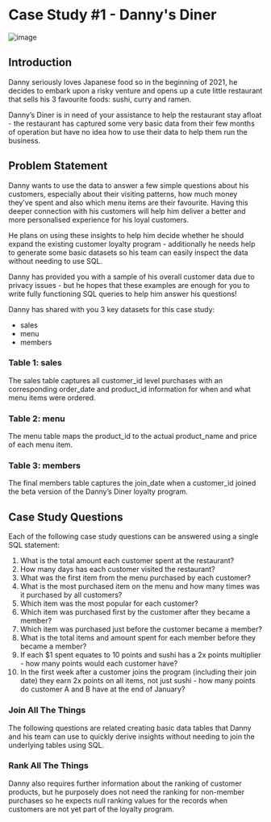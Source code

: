 <h1> Case Study #1 - Danny's Diner </h1>

![image](https://user-images.githubusercontent.com/84344512/229344566-76a72650-0605-4093-af62-25ccdf63b96a.png)


<h2>Introduction</h2>
Danny seriously loves Japanese food so in the beginning of 2021, he decides to embark upon a risky venture and opens up a cute little restaurant that sells his 3 favourite foods: sushi, curry and ramen.

Danny’s Diner is in need of your assistance to help the restaurant stay afloat - the restaurant has captured some very basic data from their few months of operation but have no idea how to use their data to help them run the business.

<h2>Problem Statement</h2>
Danny wants to use the data to answer a few simple questions about his customers, especially about their visiting patterns, how much money they’ve spent and also which menu items are their favourite. Having this deeper connection with his customers will help him deliver a better and more personalised experience for his loyal customers.

He plans on using these insights to help him decide whether he should expand the existing customer loyalty program - additionally he needs help to generate some basic datasets so his team can easily inspect the data without needing to use SQL.

Danny has provided you with a sample of his overall customer data due to privacy issues - but he hopes that these examples are enough for you to write fully functioning SQL queries to help him answer his questions!

Danny has shared with you 3 key datasets for this case study:

* sales
* menu
* members

<h3> Table 1: sales </h3>

The sales table captures all customer_id level purchases with an corresponding order_date and product_id information for when and what menu items were ordered.

<h3> Table 2: menu </h3> 

The menu table maps the product_id to the actual product_name and price of each menu item.

<h3> Table 3: members </h3>

The final members table captures the join_date when a customer_id joined the beta version of the Danny’s Diner loyalty program.

<h2>Case Study Questions</h2>

Each of the following case study questions can be answered using a single SQL statement:

1. What is the total amount each customer spent at the restaurant?
2. How many days has each customer visited the restaurant?
3. What was the first item from the menu purchased by each customer?
4. What is the most purchased item on the menu and how many times was it purchased by all customers?
5. Which item was the most popular for each customer?
6. Which item was purchased first by the customer after they became a member?
7. Which item was purchased just before the customer became a member?
8. What is the total items and amount spent for each member before they became a member?
9. If each $1 spent equates to 10 points and sushi has a 2x points multiplier - how many points would each customer have?
10. In the first week after a customer joins the program (including their join date) they earn 2x points on all items, not just sushi - how many points do customer A and B have at the end of January?

<h3> Join All The Things </h3>

The following questions are related creating basic data tables that Danny and his team can use to quickly derive insights without needing to join the underlying tables using SQL.

<h3> Rank All The Things </h3>

Danny also requires further information about the ranking of customer products, but he purposely does not need the ranking for non-member purchases so he expects null ranking values for the records when customers are not yet part of the loyalty program.


